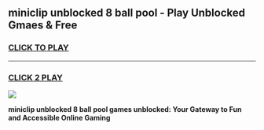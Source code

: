 
## miniclip unblocked 8 ball pool - Play Unblocked Gmaes & Free
<h3>
<a href="https://news.freeplayer.one?title=miniclip_unblocked_8_ball_pool&ref=23F">CLICK TO PLAY</a></h3>
<hr>

<h3>
<a href="https://news.freeplayer.one?title=miniclip_unblocked_8_ball_pool&ref=23F">CLICK 2 PLAY</a>
  
</h3>

<a href="https://news.freeplayer.one?title=miniclip_unblocked_8_ball_pool&ref=23F/"><img src="https://clearcache.store/games.png"></a>


**miniclip unblocked 8 ball pool games unblocked: Your Gateway to Fun and Accessible Online Gaming**
